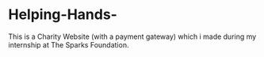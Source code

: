 # Helping-Hands-
This is a Charity Website (with a payment gateway) which i made during my internship at The Sparks Foundation.

